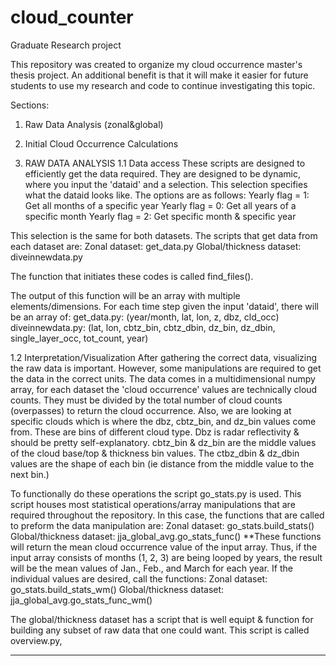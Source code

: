 # cloud_counter
Graduate Research project

This repository was created to organize my cloud occurrence master's thesis project. An additional benefit is that it will make it easier for future students to use my research and code to continue investigating this topic.

Sections:
  1. Raw Data Analysis (zonal&global)
  2. Initial Cloud Occurrence Calculations

1. RAW DATA ANALYSIS
1.1 Data access
These scripts are designed to efficiently get the data required. They are designed to be dynamic, where you input the 'dataid' and a selection. This selection specifies what the dataid looks like. The options are as follows:
  Yearly flag = 1: Get all months of a specific year
  Yearly flag = 0: Get all years of a specific month
  Yearly flag = 2: Get specific month & specific year

This selection is the same for both datasets. The scripts that get data from each dataset are:
    Zonal dataset: get_data.py
    Global/thickness dataset: diveinnewdata.py

The function that initiates these codes is called find_files().

The output of this function will be an array with multiple elements/dimensions. For each time step given the input 'dataid', there will be an array of: 
    get_data.py: (year/month, lat, lon, z, dbz, cld_occ)
    diveinnewdata.py: (lat, lon, cbtz_bin, cbtz_dbin, dz_bin, dz_dbin, single_layer_occ, tot_count, year)

1.2 Interpretation/Visualization
After gathering the correct data, visualizing the raw data is important. However, some manipulations are required to get the data in 
the correct units. The data comes in a multidimensional numpy array, for each dataset the 'cloud occurrence' values are technically cloud counts. They must be divided by the total number of cloud counts (overpasses) to return the cloud occurrence. Also, we are looking at specific clouds which is where the dbz, cbtz_bin, and dz_bin values come from. These are bins of different cloud type. Dbz is radar reflectivity & should be pretty self-explanatory. cbtz_bin & dz_bin are the middle values of the cloud base/top & thickness bin values. The ctbz_dbin & dz_dbin values are the shape of each bin (ie distance from the middle value to the next bin.)

To functionally do these operations the script go_stats.py is used. This script houses most statistical operations/array manipulations that are required throughout the repository. In this case, the functions that are called to preform the data manipulation are:
    Zonal dataset: go_stats.build_stats()
    Global/thickness dataset: jja_global_avg.go_stats_func()
**These functions will return the mean cloud occurrence value of the input array. Thus, if the input array consists of months (1, 2, 3) are being looped by years, the result will be the mean values of Jan., Feb., and March for each year. If the individual values are desired, call the functions:
    Zonal dataset: go_stats.build_stats_wm()
    Global/thickness dataset: jja_global_avg.go_stats_func_wm()

The global/thickness dataset has a script that is well equipt & function for building any subset of raw data that one could want.
This script is called overview.py, 

****
